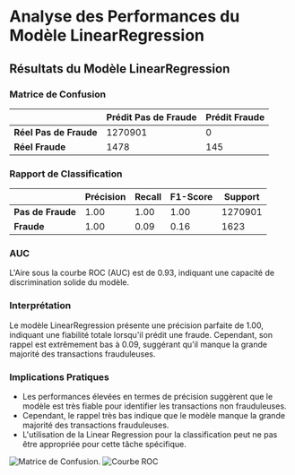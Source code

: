 # Analyse des Performances du Modèle LinearRegression

## Résultats du Modèle LinearRegression

### Matrice de Confusion

|               | Prédit Pas de Fraude | Prédit Fraude |
| ------------- | -------------------- | ------------- |
| **Réel Pas de Fraude** | 1270901 | 0 |
| **Réel Fraude** | 1478 | 145 |

### Rapport de Classification

|                | Précision | Recall | F1-Score | Support |
| -------------- | --------- | ------ | -------- | ------- |
| **Pas de Fraude**   | 1.00      | 1.00   | 1.00     | 1270901 |
| **Fraude**         | 1.00      | 0.09   | 0.16     | 1623    |

### AUC

L'Aire sous la courbe ROC (AUC) est de 0.93, indiquant une capacité de discrimination solide du modèle.

### Interprétation

Le modèle LinearRegression présente une précision parfaite de 1.00, indiquant une fiabilité totale lorsqu'il prédit une fraude. Cependant, son rappel est extrêmement bas à 0.09, suggérant qu'il manque la grande majorité des transactions frauduleuses.

### Implications Pratiques

- Les performances élevées en termes de précision suggèrent que le modèle est très fiable pour identifier les transactions non frauduleuses.
- Cependant, le rappel très bas indique que le modèle manque la grande majorité des transactions frauduleuses.
- L'utilisation de la Linear Regression pour la classification peut ne pas être appropriée pour cette tâche spécifique.
  
![Matrice de Confusion.](https://github.com/SebastienCherki/G2_P5-ML/blob/main/Mod%C3%A8le/LinearRegression/Matrice%20de%20Confusion.png)
![Courbe ROC](https://github.com/SebastienCherki/G2_P5-ML/blob/main/Mod%C3%A8le/LinearRegression/ROC.png)
